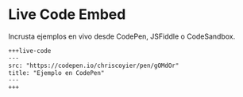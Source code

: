 # Live Code Embed

Incrusta ejemplos en vivo desde CodePen, JSFiddle o CodeSandbox.

````markdown
+++live-code
---
src: "https://codepen.io/chriscoyier/pen/gOMdOr"
title: "Ejemplo en CodePen"
---
+++
````